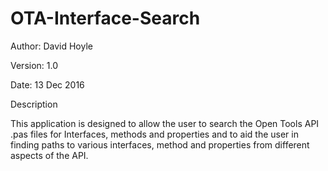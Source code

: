 # OTA-Interface-Search

Author:  David Hoyle

Version: 1.0

Date:    13 Dec 2016



Description

This application is designed to allow the user to search the Open Tools API .pas files for
Interfaces, methods and properties and to aid the user in finding paths to various interfaces,
method and properties from different aspects of the API.
